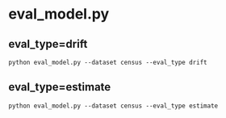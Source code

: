 # eval_model.py
## eval_type=drift
```shell
python eval_model.py --dataset census --eval_type drift
```

## eval_type=estimate
```shell
python eval_model.py --dataset census --eval_type estimate
```
